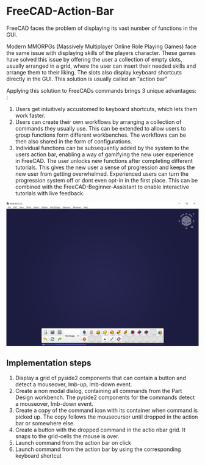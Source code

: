 # FreeCAD-Action-Bar
FreeCAD faces the problem of displaying its vast number of functions in the GUI.

Modern MMORPGs (Massively Multiplayer Online Role Playing Games) face the same issue with displaying skills of the players character. 
These games have solved this issue by offering the user a collection of empty slots, usually arranged in a grid, where the user can insert their needed skills and arrange them to their liking. The slots also display keyboard shortcuts directly in the GUI. This solution is usually called an "action bar"

 Applying this solution to FreeCADs commands brings 3 unique advantages: :
1. Users get intuitively accustomed to keyboard shortcuts, which lets them work faster.
2. Users can create their own workflows by arranging a collection of commands they usually use. This can be extended to allow users to group functions form different workbenches. The workflows can be then also shared in the form of configurations.
3. Individual functions can be subsequently added by the system to the users action bar, enabling a way of gamifying the new user experience in FreeCAD. The user unlocks new functions after completing different tutorials. This gives the new user a sense of progression and keeps the new user from getting overwhelmed. Experienced users can turn the progression system off or dont even opt-in in the first place. This can be combined with the FreeCAD-Beginner-Assistant to enable interactive tutorials with live feedback.

![freecad-gui-experience-bar.png](freecad-gui-experience-bar.png)


## Implementation steps
1. Display a grid of pyside2 components that can contain a button and detect a mouseover, lmb-up, lmb-down event.
2. Create a non modal dialog, containing all commands from the Part Design workbench. The pyside2 components for the commands detect a mouseover, lmb-down event.
3. Create a copy of the command icon with its container when command is picked up. The copy follows the mousecursor until dropped in the action bar or somewhere else.
4. Create a button with the dropped command in the actio nbar grid. It snaps to the grid-cells the mouse is over.
5. Launch command from the action bar on click
6. Launch command from the action bar by using the corresponding keyboard shortcut
